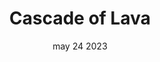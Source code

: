 ---
#preview
title: Cascade of Lava
image: /img/works/1/44.jpg
category: videography
date: may 24 2023

#params
layout: "one"

#full details
introTitle: Cascade <span class="mil-thin">of Lava</span>
details:
  - label: "Client:"
    value: "Envato"

  - label: "Date:"
    value: "May 2022"

  - label: "Author"
    value: "Paul Trueman"

gallery:
  enabled: 1
  items:
    - image: /img/works/4/1.jpg
      alt: "image"

    - image: /img/works/4/2.jpg
      alt: "image"

    - image: /img/works/4/3.jpg
      alt: "image"

    - image: /img/works/4/4.jpg
      alt: "image"

    - image: /img/works/4/5.jpg
      alt: "image"

    - image: /img/works/4/6.jpg
      alt: "image"

description:
  enabled: 1
  title: Lava Photos taken at Hawaii <br>Volcanoes National Park.
  content: "
      <p>This collection of Hawaii photography is focused on the immense power of lava at the Volcanos National Park on the Big Island of Hawaii. One of the most truly mystical scenes I have ever had the pleasure of capturing. For this collection I wanted to showcase this beauty in my own artistic way, through fine art landscape photography. However still keep these scenes natural and true to what I witnessed on my journey. For that reason, these images have been only lightly processed. All of these images are single exposures, unless listed otherwise in the caption below the photo.</p>
    "

gallery2:
  enabled: 1
  items:
    - image: /img/works/4/7.jpg
      alt: "image"
---